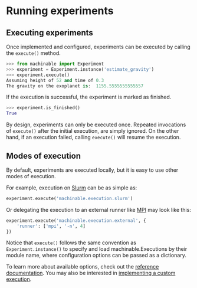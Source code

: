 # Running experiments

## Executing experiments

Once implemented and configured, experiments can be executed by calling the `execute()` method.

```python
>>> from machinable import Experiment
>>> experiment = Experiment.instance('estimate_gravity')
>>> experiment.execute()
Assuming height of 52 and time of 0.3
The gravity on the exoplanet is:  1155.5555555555557
```

If the execution is successful, the experiment is marked as finished. 
```python
>>> experiment.is_finished()
True
```

By design, experiments can only be executed once. Repeated invocations of `execute()` after the initial execution, are simply ignored. On the other hand, if an execution failed, calling `execute()` will resume the execution.

## Modes of execution

By default, experiments are executed locally, but it is easy to use other modes of execution. 

For example, execution on [Slurm](https://slurm.schedmd.com/documentation.html) can be as simple as:

```python
experiment.execute('machinable.execution.slurm')
```

Or delegating the execution to an external runner like [MPI](https://www.open-mpi.org/) may look like this:

```python
experiment.execute('machinable.execution.external', {
    'runner': ['mpi', '-n', 4]
})
```

Notice that `execute()` follows the same convention as `Experiment.instance()` to specify and load <Pydoc>machinable.Execution</Pydoc>s by their module name, where configuration options can be passed as a dictionary.

To learn more about available options, check out the [reference documentation](../../reference/). You may also be interested in [implementing a custom execution](../elements-in-depth/).



